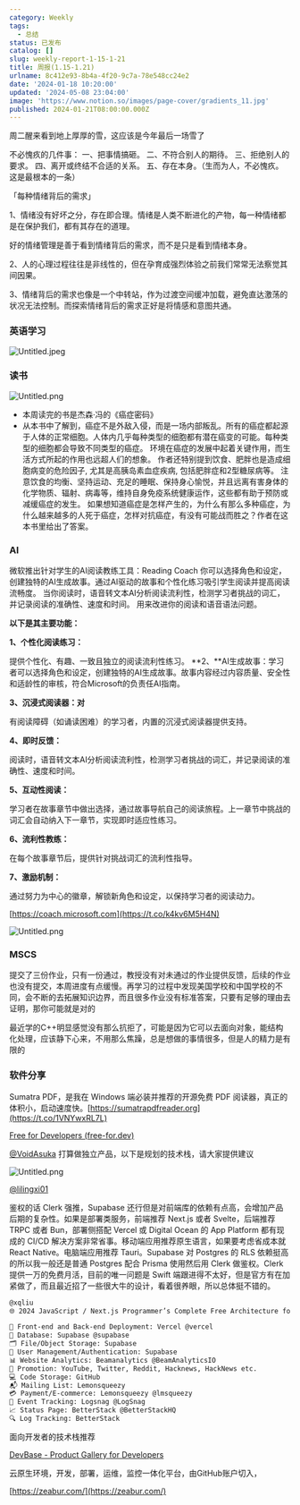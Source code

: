 ```yaml
---
category: Weekly
tags:
  - 总结
status: 已发布
catalog: []
slug: weekly-report-1-15-1-21
title: 周报(1.15-1.21)
urlname: 8c412e93-8b4a-4f20-9c7a-78e548cc24e2
date: '2024-01-18 10:20:00'
updated: '2024-05-08 23:04:00'
image: 'https://www.notion.so/images/page-cover/gradients_11.jpg'
published: 2024-01-21T08:00:00.000Z
---
```


周二醒来看到地上厚厚的雪，这应该是今年最后一场雪了


不必愧疚的几件事：
一、把事情搞砸。
二、不符合别人的期待。
三、拒绝别人的要求。
四、离开或终结不合适的关系。
五、存在本身。（生而为人，不必愧疚。这是最根本的一条）


「每种情绪背后的需求」


1、情绪没有好坏之分，存在即合理。情绪是人类不断进化的产物，每一种情绪都是在保护我们，都有其存在的道理。


好的情绪管理是善于看到情绪背后的需求，而不是只是看到情绪本身。


2、人的心理过程往往是非线性的，但在孕育成强烈体验之前我们常常无法察觉其间因果。


3、情绪背后的需求也像是一个中转站，作为过渡空间缓冲加载，避免直达激荡的状况无法控制。而探索情绪背后的需求正好是将情感和意图共通。


### 英语学习


![Untitled.jpeg](https://prod-files-secure.s3.us-west-2.amazonaws.com/5d24fe63-e567-4804-86f9-9fdc62e13082/faec46dc-9da5-4799-b905-c316418f1168/Untitled.jpeg?X-Amz-Algorithm=AWS4-HMAC-SHA256&X-Amz-Content-Sha256=UNSIGNED-PAYLOAD&X-Amz-Credential=ASIAZI2LB466U7JPKVUD%2F20250330%2Fus-west-2%2Fs3%2Faws4_request&X-Amz-Date=20250330T213226Z&X-Amz-Expires=3600&X-Amz-Security-Token=IQoJb3JpZ2luX2VjEC0aCXVzLXdlc3QtMiJGMEQCIHPmLly1VbWuPs4Br2JumONJ6ydQT%2FsftFurLNqKxZbcAiABEuBkYzCqdbrcwNClJl47KhnuWCtbRdmp5GdagPARmSqIBAiW%2F%2F%2F%2F%2F%2F%2F%2F%2F%2F8BEAAaDDYzNzQyMzE4MzgwNSIMPLmwRMxWoroEfV6zKtwD5J9y1gPTcvpcKCcobWaPsE2qhpSjZ2afZKxh1mb%2FrvdBtEu32EVpVEoa6lHtMbmb%2FY9Cjunqeyoj%2B6u7vUiO%2FWY%2FzrrcWM8aeuHlmxzOMC3W6F%2FX5ZRojtUPF2feX1AMV7bI%2BEku%2FbdtKAy4VbKmFxiMDoDSPiEZjUeX3NJXRvIqcXPs1EXnOwbg%2FN0%2BywPl%2FvnJBKx6oNEZPsdK1tJGxTdU4UFx8y2p66s%2Be7iCvqZnwYQf6m%2FmBt4sDEVaDPYQTFsEpHzgJi05A5i%2Fe6QmLweSomgHhhUysZSaxf%2B6RUwS01RcEQGGyqWYSnJsgjc79FlEmCnbGHek4NiCtya%2Bef5zAaYHsZYZx11vyG8jYFaRkdR1eRqv5tVSdfXDG45hOwQdIoi98jBV%2FdHm0a%2BhwcBVaq4KM5wGHy2US0Nyo4%2FESQHsI7ukA6rHICN7xwQ3NNOLRmdubvk0kcCWIrGExWcoeJ%2FKXdcVtYTy3ahDGGDVqyrWBcdRkSWwa2%2BoWMhx8jZMWE2P%2B87zzfSqOu0AjsPMI8EW1BVBlfG%2FfXHff0ab0%2BJkMfQzQwEnMZLUATEYYVCaOIF6g229x34Kppwj%2Be5%2F8W7UkMlt7fTKRwlYR6RLNyd4gXrT8cLVzEQwzNamvwY6pgE36X9DyXqNSbX1xiIel8F6exvW8LHAUfeyWsl3jEMm9vmtEtwE79Dfyd8DnnrCLZCzxb7yRz5asj6x41eQW2m4gkJpJRZexkUkzIa3TszYFctuQLMzA4E0eXpb6hfZXs%2F1LW2kdTnfTUUloRrjz%2BGDvev4m3QVeEwtopDCtWcuPganQRcAtKZCKHkzWKr9kgo8hfFYSuE7Y%2FqYY0baCvvlLftNMSO3&X-Amz-Signature=fc4f2e7f35d648bc07fa539d6d9fadcf85ea5a0376327fc929a10ae78934cd3d&X-Amz-SignedHeaders=host&x-id=GetObject)


### 读书


![Untitled.png](https://prod-files-secure.s3.us-west-2.amazonaws.com/5d24fe63-e567-4804-86f9-9fdc62e13082/08aff459-da99-4ed5-87c6-1f4c95b62ac3/Untitled.png?X-Amz-Algorithm=AWS4-HMAC-SHA256&X-Amz-Content-Sha256=UNSIGNED-PAYLOAD&X-Amz-Credential=ASIAZI2LB466U7JPKVUD%2F20250330%2Fus-west-2%2Fs3%2Faws4_request&X-Amz-Date=20250330T213226Z&X-Amz-Expires=3600&X-Amz-Security-Token=IQoJb3JpZ2luX2VjEC0aCXVzLXdlc3QtMiJGMEQCIHPmLly1VbWuPs4Br2JumONJ6ydQT%2FsftFurLNqKxZbcAiABEuBkYzCqdbrcwNClJl47KhnuWCtbRdmp5GdagPARmSqIBAiW%2F%2F%2F%2F%2F%2F%2F%2F%2F%2F8BEAAaDDYzNzQyMzE4MzgwNSIMPLmwRMxWoroEfV6zKtwD5J9y1gPTcvpcKCcobWaPsE2qhpSjZ2afZKxh1mb%2FrvdBtEu32EVpVEoa6lHtMbmb%2FY9Cjunqeyoj%2B6u7vUiO%2FWY%2FzrrcWM8aeuHlmxzOMC3W6F%2FX5ZRojtUPF2feX1AMV7bI%2BEku%2FbdtKAy4VbKmFxiMDoDSPiEZjUeX3NJXRvIqcXPs1EXnOwbg%2FN0%2BywPl%2FvnJBKx6oNEZPsdK1tJGxTdU4UFx8y2p66s%2Be7iCvqZnwYQf6m%2FmBt4sDEVaDPYQTFsEpHzgJi05A5i%2Fe6QmLweSomgHhhUysZSaxf%2B6RUwS01RcEQGGyqWYSnJsgjc79FlEmCnbGHek4NiCtya%2Bef5zAaYHsZYZx11vyG8jYFaRkdR1eRqv5tVSdfXDG45hOwQdIoi98jBV%2FdHm0a%2BhwcBVaq4KM5wGHy2US0Nyo4%2FESQHsI7ukA6rHICN7xwQ3NNOLRmdubvk0kcCWIrGExWcoeJ%2FKXdcVtYTy3ahDGGDVqyrWBcdRkSWwa2%2BoWMhx8jZMWE2P%2B87zzfSqOu0AjsPMI8EW1BVBlfG%2FfXHff0ab0%2BJkMfQzQwEnMZLUATEYYVCaOIF6g229x34Kppwj%2Be5%2F8W7UkMlt7fTKRwlYR6RLNyd4gXrT8cLVzEQwzNamvwY6pgE36X9DyXqNSbX1xiIel8F6exvW8LHAUfeyWsl3jEMm9vmtEtwE79Dfyd8DnnrCLZCzxb7yRz5asj6x41eQW2m4gkJpJRZexkUkzIa3TszYFctuQLMzA4E0eXpb6hfZXs%2F1LW2kdTnfTUUloRrjz%2BGDvev4m3QVeEwtopDCtWcuPganQRcAtKZCKHkzWKr9kgo8hfFYSuE7Y%2FqYY0baCvvlLftNMSO3&X-Amz-Signature=d0c7283f43f4e0d57ad8cc3fede7d3c034af4adac5a21dfdf1dc2d99a05a5411&X-Amz-SignedHeaders=host&x-id=GetObject)

- 本周读完的书是杰森·冯的《癌症密码》
- 从本书中了解到，癌症不是外敌入侵，而是一场内部叛乱。所有的癌症都起源于人体的正常细胞。人体内几乎每种类型的细胞都有潜在癌变的可能。每种类型的细胞都会导致不同类型的癌症。
环境在癌症的发展中起着关键作用，而生活方式所起的作用也远超人们的想象。
作者还特别提到饮食、肥胖也是造成细胞病变的危险因子, 尤其是高胰岛素血症疾病, 包括肥胖症和2型糖尿病等。
注意饮食的均衡、坚持运动、充足的睡眠、保持身心愉悦，并且远离有害身体的化学物质、辐射、病毒等，维持自身免疫系统健康运作，这些都有助于预防或减缓癌症的发生。
如果想知道癌症是怎样产生的，为什么有那么多种癌症，为什么越来越多的人死于癌症，怎样对抗癌症，有没有可能战而胜之？作者在这本书里给出了答案。

### AI


微软推出针对学生的AI阅读教练工具：Reading Coach
你可以选择角色和设定，创建独特的AI生成故事。通过AI驱动的故事和个性化练习吸引学生阅读并提高阅读流畅度。
当你阅读时，语音转文本AI分析阅读流利性，检测学习者挑战的词汇，并记录阅读的准确性、速度和时间。
用来改进你的阅读和语音语法问题。


**以下是其主要功能：**


**1、个性化阅读练习：**


提供个性化、有趣、一致且独立的阅读流利性练习。
**2、**AI生成故事：学习者可以选择角色和设定，创建独特的AI生成故事。故事内容经过内容质量、安全性和适龄性的审核，符合Microsoft的负责任AI指南。


**3、沉浸式阅读器：对**


有阅读障碍（如诵读困难）的学习者，内置的沉浸式阅读器提供支持。


**4、即时反馈：**


阅读时，语音转文本AI分析阅读流利性，检测学习者挑战的词汇，并记录阅读的准确性、速度和时间。


**5、互动性阅读：**


学习者在故事章节中做出选择，通过故事导航自己的阅读旅程。上一章节中挑战的词汇会自动纳入下一章节，实现即时适应性练习。


**6、流利性教练：**


在每个故事章节后，提供针对挑战词汇的流利性指导。


**7、激励机制：**


通过努力为中心的徽章，解锁新角色和设定，以保持学习者的阅读动力。


[https://coach.microsoft.com](https://t.co/k4kv6M5H4N)


![Untitled.png](https://prod-files-secure.s3.us-west-2.amazonaws.com/5d24fe63-e567-4804-86f9-9fdc62e13082/8f53d036-0cfc-469d-a837-f15107675ae4/Untitled.png?X-Amz-Algorithm=AWS4-HMAC-SHA256&X-Amz-Content-Sha256=UNSIGNED-PAYLOAD&X-Amz-Credential=ASIAZI2LB466U7JPKVUD%2F20250330%2Fus-west-2%2Fs3%2Faws4_request&X-Amz-Date=20250330T213226Z&X-Amz-Expires=3600&X-Amz-Security-Token=IQoJb3JpZ2luX2VjEC0aCXVzLXdlc3QtMiJGMEQCIHPmLly1VbWuPs4Br2JumONJ6ydQT%2FsftFurLNqKxZbcAiABEuBkYzCqdbrcwNClJl47KhnuWCtbRdmp5GdagPARmSqIBAiW%2F%2F%2F%2F%2F%2F%2F%2F%2F%2F8BEAAaDDYzNzQyMzE4MzgwNSIMPLmwRMxWoroEfV6zKtwD5J9y1gPTcvpcKCcobWaPsE2qhpSjZ2afZKxh1mb%2FrvdBtEu32EVpVEoa6lHtMbmb%2FY9Cjunqeyoj%2B6u7vUiO%2FWY%2FzrrcWM8aeuHlmxzOMC3W6F%2FX5ZRojtUPF2feX1AMV7bI%2BEku%2FbdtKAy4VbKmFxiMDoDSPiEZjUeX3NJXRvIqcXPs1EXnOwbg%2FN0%2BywPl%2FvnJBKx6oNEZPsdK1tJGxTdU4UFx8y2p66s%2Be7iCvqZnwYQf6m%2FmBt4sDEVaDPYQTFsEpHzgJi05A5i%2Fe6QmLweSomgHhhUysZSaxf%2B6RUwS01RcEQGGyqWYSnJsgjc79FlEmCnbGHek4NiCtya%2Bef5zAaYHsZYZx11vyG8jYFaRkdR1eRqv5tVSdfXDG45hOwQdIoi98jBV%2FdHm0a%2BhwcBVaq4KM5wGHy2US0Nyo4%2FESQHsI7ukA6rHICN7xwQ3NNOLRmdubvk0kcCWIrGExWcoeJ%2FKXdcVtYTy3ahDGGDVqyrWBcdRkSWwa2%2BoWMhx8jZMWE2P%2B87zzfSqOu0AjsPMI8EW1BVBlfG%2FfXHff0ab0%2BJkMfQzQwEnMZLUATEYYVCaOIF6g229x34Kppwj%2Be5%2F8W7UkMlt7fTKRwlYR6RLNyd4gXrT8cLVzEQwzNamvwY6pgE36X9DyXqNSbX1xiIel8F6exvW8LHAUfeyWsl3jEMm9vmtEtwE79Dfyd8DnnrCLZCzxb7yRz5asj6x41eQW2m4gkJpJRZexkUkzIa3TszYFctuQLMzA4E0eXpb6hfZXs%2F1LW2kdTnfTUUloRrjz%2BGDvev4m3QVeEwtopDCtWcuPganQRcAtKZCKHkzWKr9kgo8hfFYSuE7Y%2FqYY0baCvvlLftNMSO3&X-Amz-Signature=96ebf814ba366993ab280d384e98686e41c9d6cef2d72743ce9c5bb193ab5c5e&X-Amz-SignedHeaders=host&x-id=GetObject)


### MSCS


提交了三份作业，只有一份通过，教授没有对未通过的作业提供反馈，后续的作业也没有提交，本周进度有点缓慢。再学习的过程中发现美国学校和中国学校的不同，会不断的去拓展知识边界，而且很多作业没有标准答案，只要有足够的理由去证明，那你可能就是对的


最近学的C++明显感觉没有那么抗拒了，可能是因为它可以去面向对象，能结构化处理，应该静下心来，不用那么焦躁，总是想做的事情很多，但是人的精力是有限的


### 软件分享


Sumatra PDF，是我在 Windows 端必装并推荐的开源免费 PDF 阅读器，真正的体积小，启动速度快。[https://sumatrapdfreader.org](https://t.co/1VNYwxRL7L)


[Free for Developers (free-for.dev)](https://free-for.dev/#/)


[@VoidAsuka](https://twitter.com/VoidAsuka) 打算做独立产品，以下是规划的技术栈，请大家提供建议


![Untitled.png](https://prod-files-secure.s3.us-west-2.amazonaws.com/5d24fe63-e567-4804-86f9-9fdc62e13082/93561a3c-b2bc-4a43-bbc5-67e3f740ed5e/Untitled.png?X-Amz-Algorithm=AWS4-HMAC-SHA256&X-Amz-Content-Sha256=UNSIGNED-PAYLOAD&X-Amz-Credential=ASIAZI2LB466U7JPKVUD%2F20250330%2Fus-west-2%2Fs3%2Faws4_request&X-Amz-Date=20250330T213226Z&X-Amz-Expires=3600&X-Amz-Security-Token=IQoJb3JpZ2luX2VjEC0aCXVzLXdlc3QtMiJGMEQCIHPmLly1VbWuPs4Br2JumONJ6ydQT%2FsftFurLNqKxZbcAiABEuBkYzCqdbrcwNClJl47KhnuWCtbRdmp5GdagPARmSqIBAiW%2F%2F%2F%2F%2F%2F%2F%2F%2F%2F8BEAAaDDYzNzQyMzE4MzgwNSIMPLmwRMxWoroEfV6zKtwD5J9y1gPTcvpcKCcobWaPsE2qhpSjZ2afZKxh1mb%2FrvdBtEu32EVpVEoa6lHtMbmb%2FY9Cjunqeyoj%2B6u7vUiO%2FWY%2FzrrcWM8aeuHlmxzOMC3W6F%2FX5ZRojtUPF2feX1AMV7bI%2BEku%2FbdtKAy4VbKmFxiMDoDSPiEZjUeX3NJXRvIqcXPs1EXnOwbg%2FN0%2BywPl%2FvnJBKx6oNEZPsdK1tJGxTdU4UFx8y2p66s%2Be7iCvqZnwYQf6m%2FmBt4sDEVaDPYQTFsEpHzgJi05A5i%2Fe6QmLweSomgHhhUysZSaxf%2B6RUwS01RcEQGGyqWYSnJsgjc79FlEmCnbGHek4NiCtya%2Bef5zAaYHsZYZx11vyG8jYFaRkdR1eRqv5tVSdfXDG45hOwQdIoi98jBV%2FdHm0a%2BhwcBVaq4KM5wGHy2US0Nyo4%2FESQHsI7ukA6rHICN7xwQ3NNOLRmdubvk0kcCWIrGExWcoeJ%2FKXdcVtYTy3ahDGGDVqyrWBcdRkSWwa2%2BoWMhx8jZMWE2P%2B87zzfSqOu0AjsPMI8EW1BVBlfG%2FfXHff0ab0%2BJkMfQzQwEnMZLUATEYYVCaOIF6g229x34Kppwj%2Be5%2F8W7UkMlt7fTKRwlYR6RLNyd4gXrT8cLVzEQwzNamvwY6pgE36X9DyXqNSbX1xiIel8F6exvW8LHAUfeyWsl3jEMm9vmtEtwE79Dfyd8DnnrCLZCzxb7yRz5asj6x41eQW2m4gkJpJRZexkUkzIa3TszYFctuQLMzA4E0eXpb6hfZXs%2F1LW2kdTnfTUUloRrjz%2BGDvev4m3QVeEwtopDCtWcuPganQRcAtKZCKHkzWKr9kgo8hfFYSuE7Y%2FqYY0baCvvlLftNMSO3&X-Amz-Signature=b6f75afed3d879690efd4e72e78bc27f70d340ce60abd90c493f501192da0b41&X-Amz-SignedHeaders=host&x-id=GetObject)


[@lilingxi01](https://twitter.com/lilingxi01)


鉴权的话 Clerk 强推，Supabase 还行但是对前端库的依赖有点高，会增加产品后期的复杂性。如果是部署类服务，前端推荐 Next.js 或者 Svelte，后端推荐 TRPC 或者 Bun，部署侧搭配 Vercel 或 Digital Ocean 的 App Platform 都有现成的 CI/CD 解决方案非常省事。移动端应用推荐原生语言，如果要考虑省成本就 React Native。电脑端应用推荐 Tauri。Supabase 对 Postgres 的 RLS 依赖挺高的所以我一般还是普通 Postgres 配合 Prisma 使用然后用 Clerk 做鉴权。Clerk 提供一万的免费月活，目前的唯一问题是 Swift 端跟进得不太好，但是官方有在加紧做了，而且最近招了一些很大牛的设计，看着很养眼，所以总体挺不错的。


```markdown
@xqliu
🌐 2024 JavaScript / Next.js Programmer’s Complete Free Architecture for solo entrepreneur:

🔧 Front-end and Back-end Deployment: Vercel @vercel
💾 Database: Supabase @supabase
🗂️ File/Object Storage: Supabase
👥 User Management/Authentication: Supabase
📊 Website Analytics: Beamanalytics @BeamAnalyticsIO
📣 Promotion: YouTube, Twitter, Reddit, Hacknews, HackNews etc. 
💻 Code Storage: GitHub
📬 Mailing List: Lemonsqueezy
💳 Payment/E-commerce: Lemonsqueezy @lmsqueezy
📌 Event Tracking: Logsnag @LogSnag
📈 Status Page: BetterStack @BetterStackHQ
🔍 Log Tracking: BetterStack
```


面向开发者的技术栈推荐


[DevBase - Product Gallery for Developers](https://devbase.fyi/)


云原生环境，开发，部署，运维，监控一体化平台，由GitHub账户切入，


[https://zeabur.com/](https://zeabur.com/)

